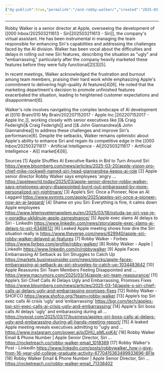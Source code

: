 ```yaml
---
{"dg-publish":true,"permalink":"/and-robby-walker/","created":"2025-03-21T16:12:25.000-04:00","updated":"2025-03-21T16:32:56.000-04:00"}
---
```


---

Robby Walker is a senior director at Apple, overseeing the development of [[000 Inbox/202503211613 - Siri\|202503211613 - Siri]], the company's virtual assistant. He has been instrumental in managing the team responsible for enhancing Siri's capabilities and addressing the challenges faced by the AI division. Walker has been vocal about the difficulties and delays in rolling out new Siri features, describing the situation as "ugly" and "embarrassing," particularly after the company heavily marketed these features before they were fully functional[2][3][5].

In recent meetings, Walker acknowledged the frustration and burnout among team members, praising their hard work while emphasizing Apple's commitment to delivering high-quality AI features[4][6]. He noted that the marketing department's decision to promote unfinished features exacerbated the situation, leading to heightened customer expectations and disappointment[6].

Walker's role involves navigating the complex landscape of AI development at [[010 Brain/010 My Brain/202207152017 - Apple Inc.\|202207152017 - Apple Inc.]], working closely with senior executives like [[& Craig Federighi\|& Craig Federighi]] and [[& John Giannandrea\|& John Giannandrea]] to address these challenges and improve Siri's performance[6]. Despite the setbacks, Walker remains optimistic about Apple's ability to enhance Siri and regain its competitive edge in the [[000 Inbox/202503211617 - Artificial Intelligence - AI\|202503211617 - Artificial Intelligence - AI]] market[4][6].

Sources
[1] Apple Shuffles AI Executive Ranks in Bid to Turn Around Siri https://www.bloomberg.com/news/articles/2025-03-20/apple-vision-pro-chief-mike-rockwell-named-siri-head-giannandrea-keeps-ai-role
[2] Apple senior director Robby Walker says employees 'angry ... https://appleworld.today/2025/03/apple-senior-director-robby-walker-says-employees-angry-disappointed-burnt-out-embarassed-by-more-personalized-siri-nightmare/
[3] Apple’s Siri: Once a Pioneer, Now an AI Laggard https://www.pymnts.com/apple/2025/apples-siri-once-a-pioneer-now-an-ai-laggard/
[4] Shame on you Siri: Everything is fine, it calms down Apple employees https://www.letemsvetemapplem.eu/en/2025/03/18/ostuda-se-siri-vse-je-v-poradku-uklidnuje-apple-zamestnance/
[5] Apple exec slams AI delays to Siri - LinkedIn https://www.linkedin.com/news/story/apple-exec-slams-ai-delays-to-siri-6348612/
[6] Leaked Apple meeting shows how dire the Siri situation really is https://www.theverge.com/news/629940/apple-siri-robby-walker-delayed-ai-features
[7] Robby Walker - Forbes https://www.forbes.com/profile/robby-walker/
[8] Robby Walker - Apple | LinkedIn https://www.linkedin.com/in/robbywalker
[9] Apple Faces Embarrassing AI Setback as Siri Struggles to Catch Up https://markets.businessinsider.com/news/stocks/apple-faces-embarrassing-ai-setback-as-siri-struggles-to-catch-up-1034483642
[10] Apple Reassures Siri Team Members Feeling Disappointed and ... https://www.macrumors.com/2025/03/14/apple-siri-team-reassurance/
[11] Apple’s Siri Chief Calls AI Delays Ugly and Embarrassing, Promises Fixes https://www.bloomberg.com/news/articles/2025-03-14/apple-s-siri-chief-calls-ai-delays-ugly-and-embarrassing-promises-fixes
[12] Robby Walker - SHOFCO https://www.shofco.org/?team=robby-walker
[13] Apple’s top Siri exec calls AI crisis ‘ugly’ and ’embarrassing’ https://bgr.com/tech/apples-top-siri-exec-calls-ai-crisis-ugly-and-embarrassing/
[14] Apple's Siri boss calls AI delays 'ugly' and embarassing during all ... https://nypost.com/2025/03/17/business/apples-siri-boss-calls-ai-delays-ugly-and-embarassing-during-all-hands-meeting-report/
[15] A leaked Apple meeting reveals executives admitting to "ugly and ... https://www.instagram.com/power.ai/p/DHU_pMLxoK4/
[16] Robby Walker Email & Phone Number | Apple Senior Director, Siri ... https://rocketreach.co/robby-walker-email_1018369
[17] Robby Walker's Post - LinkedIn https://www.linkedin.com/posts/robbywalker_how-i-give-from-16-year-old-college-graduate-activity-6770415363499933696-8FIe
[18] Robby Walker Email & Phone Number | Apple Senior Director, Siri ... https://rocketreach.co/robby-walker-email_71338402
